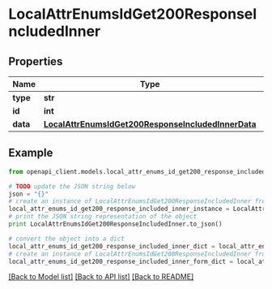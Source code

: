# LocalAttrEnumsIdGet200ResponseIncludedInner


## Properties
Name | Type | Description | Notes
------------ | ------------- | ------------- | -------------
**type** | **str** |  | [optional] 
**id** | **int** |  | [optional] 
**data** | [**LocalAttrEnumsIdGet200ResponseIncludedInnerData**](LocalAttrEnumsIdGet200ResponseIncludedInnerData.md) |  | [optional] 

## Example

```python
from openapi_client.models.local_attr_enums_id_get200_response_included_inner import LocalAttrEnumsIdGet200ResponseIncludedInner

# TODO update the JSON string below
json = "{}"
# create an instance of LocalAttrEnumsIdGet200ResponseIncludedInner from a JSON string
local_attr_enums_id_get200_response_included_inner_instance = LocalAttrEnumsIdGet200ResponseIncludedInner.from_json(json)
# print the JSON string representation of the object
print LocalAttrEnumsIdGet200ResponseIncludedInner.to_json()

# convert the object into a dict
local_attr_enums_id_get200_response_included_inner_dict = local_attr_enums_id_get200_response_included_inner_instance.to_dict()
# create an instance of LocalAttrEnumsIdGet200ResponseIncludedInner from a dict
local_attr_enums_id_get200_response_included_inner_form_dict = local_attr_enums_id_get200_response_included_inner.from_dict(local_attr_enums_id_get200_response_included_inner_dict)
```
[[Back to Model list]](../README.md#documentation-for-models) [[Back to API list]](../README.md#documentation-for-api-endpoints) [[Back to README]](../README.md)


